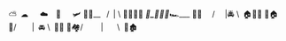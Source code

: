 ⁣⛅ ☁   ☁️  🚁   🛩️
🏢🏡__   / | \ 🏫🎄🌳🌳
_____🚋_🚴🏻‍♂️_____🏎️___
⁣🏥🏰   /   |🚔 \ 🏠🌳🌳
🏡🏠🎋/    | 🚘 \ 🎄🏦
🏢🏘️/     |     \ 🏡🏚️
